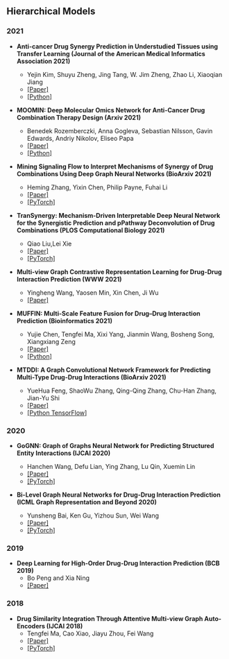 ## Hierarchical Models
### 2021


- **Anti-cancer Drug Synergy Prediction in Understudied Tissues using Transfer Learning (Journal of the American Medical Informatics Association 2021)**
  - Yejin Kim, Shuyu Zheng, Jing Tang, W. Jim Zheng, Zhao Li, Xiaoqian Jiang
  - [[Paper]](https://www.biorxiv.org/content/10.1101/2020.02.05.932657v1.full.pdf+html)
  - [[Python]](https://github.com/yejinjkim/drug-synergy-prediction)

- **MOOMIN: Deep Molecular Omics Network for Anti-Cancer Drug Combination Therapy Design (Arxiv 2021)**
  - Benedek Rozemberczki, Anna Gogleva, Sebastian Nilsson, Gavin Edwards, Andriy Nikolov, Eliseo Papa
  - [[Paper]](??)
  - [[Python]](??)

- **Mining Signaling Flow to Interpret Mechanisms of Synergy of Drug Combinations Using Deep Graph Neural Networks (BioArxiv 2021)**
  - Heming Zhang, Yixin Chen, Philip Payne, Fuhai Li
  - [[Paper]](https://www.biorxiv.org/content/10.1101/2021.03.25.437003v1.full.pdf)
  - [[PyTorch]](https://github.com/SynergisticDrugCombinationPrediction/DeepSignalingFlow)

- **TranSynergy: Mechanism-Driven Interpretable Deep Neural Network for the Synergistic Prediction and pPathway Deconvolution of Drug Combinations (PLOS Computational Biology 2021)**
  - Qiao Liu,Lei Xie
  - [[Paper]](https://journals.plos.org/ploscompbiol/article?id=10.1371/journal.pcbi.1008653)
  - [[PyTorch]](https://github.com/XieResearchGroup/drug_combine)

- **Multi-view Graph Contrastive Representation Learning for Drug-Drug Interaction Prediction (WWW 2021)**
  - Yingheng Wang, Yaosen Min, Xin Chen, Ji Wu
  - [[Paper]](https://arxiv.org/abs/2010.11711)

- **MUFFIN: Multi-Scale Feature Fusion for Drug–Drug Interaction Prediction (Bioinformatics 2021)**
  - Yujie Chen, Tengfei Ma, Xixi Yang, Jianmin Wang, Bosheng Song, Xiangxiang Zeng
  - [[Paper]](https://academic.oup.com/bioinformatics/advance-article-abstract/doi/10.1093/bioinformatics/btab169/6171181?redirectedFrom=fulltext)
  - [[Python]](https://github.com/xzenglab/MUFFIN)

- **MTDDI: A Graph Convolutional Network Framework for Predicting Multi-Type Drug-Drug Interactions (BioArxiv 2021)**
  - YueHua Feng, ShaoWu Zhang, Qing-Qing Zhang, Chu-Han Zhang, Jian-Yu Shi
  - [[Paper]](https://www.researchsquare.com/article/rs-397281/v1)
  - [[Python TensorFlow]](https://github.com/NWPU-903PR/MTDDI/)

### 2020

- **GoGNN: Graph of Graphs Neural Network for Predicting Structured Entity Interactions (IJCAI 2020)**
  - Hanchen Wang, Defu Lian, Ying Zhang, Lu Qin, Xuemin Lin
  - [[Paper]](https://arxiv.org/pdf/2005.05537.pdf)
  - [[PyTorch]](https://github.com/Hanchen-Wang/GoGNN)

- **Bi-Level Graph Neural Networks for Drug-Drug Interaction Prediction (ICML Graph Representation and Beyond 2020)**
  - Yunsheng Bai, Ken Gu, Yizhou Sun, Wei Wang
  - [[Paper]](https://arxiv.org/pdf/2006.14002.pdf)
  - [[PyTorch]](https://github.com/codeKgu/BiLevel-Graph-Neural-Network)

### 2019
- **Deep Learning for High-Order Drug-Drug Interaction Prediction (BCB 2019)**
  - Bo Peng and Xia Ning
  - [[Paper]](https://dl.acm.org/doi/10.1145/3307339.3342136)

### 2018
- **Drug Similarity Integration Through Attentive Multi-view Graph Auto-Encoders (IJCAI 2018)**
  - Tengfei Ma, Cao Xiao, Jiayu Zhou, Fei Wang
  - [[Paper]](https://arxiv.org/abs/1804.10850)
  - [[PyTorch]](https://github.com/matenure/mvGAE)
